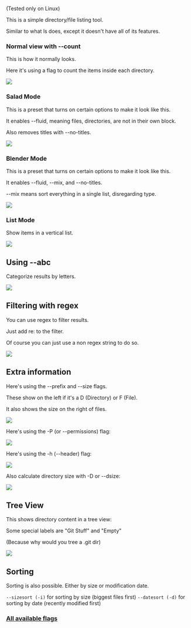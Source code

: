 (Tested only on Linux)

This is a simple directory/file listing tool.

Similar to what ls does, except it doesn't have all of its features.

### Normal view with --count
This is how it normally looks.

Here it's using a flag to count the items inside each directory.

![](http://i.imgur.com/4nqtgSp.jpg)

### Salad Mode
This is a preset that turns on certain options to make it look like this.

It enables --fluid, meaning files, directories, are not in their own block.

Also removes titles with --no-titles.

![](http://i.imgur.com/I9xXxrg.jpg)

### Blender Mode
This is a preset that turns on certain options to make it look like this.

It enables --fluid, --mix, and --no-titles.

--mix means sort everything in a single list, disregarding type.

![](http://i.imgur.com/CTlYLxe.jpg)

### List Mode
Show items in a vertical list.

![](http://i.imgur.com/gDbc3ag.jpg)

## Using --abc
Categorize results by letters.

![](http://i.imgur.com/7m9adHl.jpg)

## Filtering with regex
You can use regex to filter results.

Just add re: to the filter.

Of course you can just use a non regex string to do so.

![](http://i.imgur.com/1qxwL1f.jpg)

## Extra information
Here's using the --prefix and --size flags.

These show on the left if it's a D (Directory) or F (File).

It also shows the size on the right of files.

![](http://i.imgur.com/vTrHHFY.jpg)

Here's using the -P (or --permissions) flag:

![](http://i.imgur.com/u0tkzQL.jpg)

Here's using the -h (--header) flag:

![](http://i.imgur.com/sVWSOmp.jpg)

Also calculate directory size with -D or --dsize:

![](http://i.imgur.com/dFypcFX.jpg)

## Tree View

This shows directory content in a tree view:

Some special labels are "Git Stuff" and "Empty"

(Because why would you tree a .git dir)

![](http://i.imgur.com/c4bBooj.jpg)

## Sorting

Sorting is also possible. Either by size or modification date.

`--sizesort (-i)` for sorting by size (biggest files first)
`--datesort (-d)` for sorting by date (recently modified first)

### [All available flags](https://madprops.github.io/lq/)
